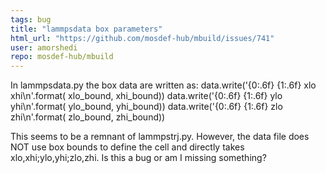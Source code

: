 ```yaml
---
tags: bug
title: "lammpsdata box parameters"
html_url: "https://github.com/mosdef-hub/mbuild/issues/741"
user: amorshedi
repo: mosdef-hub/mbuild
---
```


In lammpsdata.py the box data are written as:
            data.write('{0:.6f} {1:.6f} xlo xhi\n'.format(
                xlo_bound, xhi_bound))
            data.write('{0:.6f} {1:.6f} ylo yhi\n'.format(
                ylo_bound, yhi_bound))
            data.write('{0:.6f} {1:.6f} zlo zhi\n'.format(
                zlo_bound, zhi_bound))

This seems to be a remnant of lammpstrj.py. However, the data file does NOT use box bounds to define the cell and directly takes xlo,xhi;ylo,yhi;zlo,zhi.
Is this a bug or am I missing something?